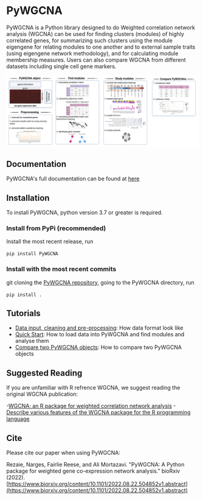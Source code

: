 # PyWGCNA

PyWGCNA is a Python library designed to do Weighted correlation network analysis (WGCNA) 
can be used for finding clusters (modules) of highly correlated genes, for summarizing 
such clusters using the module eigengene for relating modules to one another and 
to external sample traits (using eigengene network methodology), and for calculating 
module membership measures. Users can also compare WGCNA from different datasets
including single cell gene markers.

![PyWGCNA overview](docs/PyWGCNA_overview.png)

## Documentation
PyWGCNA's full documentation can be found at [here](https://mortazavilab.github.io/PyWGCNA/)

## Installation

To install PyWGCNA, python version 3.7 or greater is required.

### Install from PyPi (recommended)
Install the most recent release, run

`pip install PyWGCNA`

### Install with the most recent commits
git cloning the [PyWGCNA repository](https://github.com/mortazavilab/PyWGCNA), going to the PyWGCNA directory, run

`pip install .`

## Tutorials

- [Data input, cleaning and pre-processing](tutorials/Data_format.md): How data format look like
- [Quick Start](tutorials/Quick_Start.md): How to load data into PyWGCNA and find modules and analyse them
- [Compare two PyWGCNA objects](tutorials/Comparison.md): How to compare two PyWGCNA objects

## Suggested Reading

If you are unfamiliar with R refrence WGCNA, we suggest reading the original WGCNA publication:

-[WGCNA: an R package for weighted correlation network analysis](https://bmcbioinformatics.biomedcentral.com/articles/10.1186/1471-2105-9-559)
-[Describe various features of the WGCNA package for the R programming language](https://peterlangfelder.com/)

## Cite

Please cite our paper when using PyWGCNA:

Rezaie, Narges, Fairlie Reese, and Ali Mortazavi. "PyWGCNA: A Python package for weighted gene co-expression network analysis." bioRxiv (2022).
[https://www.biorxiv.org/content/10.1101/2022.08.22.504852v1.abstract](https://www.biorxiv.org/content/10.1101/2022.08.22.504852v1.abstract)

